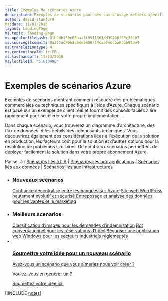 ```yaml
---
title: Exemples de scénarios Azure
description: Exemples de scénarios pour des cas d’usage métiers spécifiques
author: david-stanford
ms:date: 11/01/2018
layout: LandingPage
ms.topic: landing-page
ms.openlocfilehash: 01b2db150c66eaa7f8911361dd39786f53c39c07
ms.sourcegitcommit: 0a31fad9b68d54e2858314ca5fe6cba6c6b95ae4
ms.translationtype: HT
ms.contentlocale: fr-FR
ms.lasthandoff: 11/13/2018
ms.locfileid: "51610496"
---
```

# <a name="azure-example-scenarios"></a>Exemples de scénarios Azure

Exemples de scénarios montrant comment résoudre des problématiques commerciales ou techniques spécifiques à l’aide d’Azure. Chaque scénario est basé sur un exemple de client réel et fournit des conseils faciles à lire rapidement pour accélérer votre propre implémentation.

Dans chaque scénario, vous trouverez un diagramme d’architecture, des flux de données et les détails des composants techniques. Vous découvrirez également des considérations liées à l’exécution de la solution en production, les facteurs coût pour la solution et d’autres options pour la résolution de problèmes similaires. De nombreux scénarios permettent de déployer facilement la solution dans votre propre abonnement Azure.

Passer à : [Scénarios liés à l’IA](#ai-scenarios) | [Scénarios liés aux applications](#application-scenarios) | [Scénarios liés aux données](#data-scenarios) | [Scénarios liés aux infrastructures](#infrastructure-scenarios)

<ul class="panelContent cardsL">
    <li>
        <div class="cardSize">
            <div class="cardPadding">
                <div class="card">
                    <div class="cardText">
                        <h3>Nouveaux scénarios</h3>
                        <a class="barLink" href="/azure/architecture/example-scenario/apps/decentralized-trust" data-linktype="absolute-path">Confiance décentralisé entre les banques sur Azure</a>
                        <a class="barLink" href="/azure/architecture/example-scenario/infrastructure/wordpress" data-linktype="absolute-path">Site web WordPress hautement évolutif et sécurisé</a>
                        <a class="barLink" href="/azure/architecture/example-scenario/data/data-warehouse" data-linktype="absolute-path">Entreposage et analyse des données pour les ventes et le marketing</a>
                    </div>
                </div>
            </div>
        </div>
    </li>
    <li>
        <div class="cardSize">
            <div class="cardPadding">
                <div class="card">
                    <div class="cardText">
                        <h3>Meilleurs scenarios</h3>
                        <a class="barLink" href="/azure/architecture/example-scenario/ai/intelligent-apps-image-processing" data-linktype="absolute-path">Classification d’images pour les demandes d’indemnisation</a>
                        <a class="barLink" href="/azure/architecture/example-scenario/apps/commerce-chatbot" data-linktype="absolute-path">Bot conversationnel pour les réservations d’hôtel</a>
                        <a class="barLink" href="/azure/architecture/example-scenario/infrastructure/regulated-multitier-app" data-linktype="absolute-path">Sécuriser une application web Windows pour les secteurs industriels réglementés</a>
                    </div>
                </div>
            </div>
        </div>
    </li>
    <li>
        <div class="cardSize">
            <div class="cardPadding">
                <div class="card">
                    <div class="cardText">
                        <a href="https://forms.office.com/Pages/ResponsePage.aspx?id=v4j5cvGGr0GRqy180BHbRy0ZnoKOXdVBqaBz653YPElUNjlNMEpPMDNSSU1aWEIxMFNFNlY2T0E3NC4u" data-linktype="external">
                            <div class="cardSize cardsF">
                                <div class="cardPadding">
                                    <div class="card">
                                        <div class="cardImageOuter">
                                            <div class="cardImage">
                                                <img src="https://docs.microsoft.com/en-us/media/common/i_feedback.svg" alt="" data-linktype="external">
                                            </div>
                                        </div>
                                        <div class="cardText">
                                            <h3 class="x-hidden-focus">Soumettre votre idée pour un nouveau scénario</h3>
                                            <p>Avez-vous un scénario que vous aimeriez nous voir créer ?</p>
                                            <p>Voulez-vous en générer un ?</p>
                                            <p>Soumettez votre idée ici!</p>
                                        </div>
                                    </div>
                                </div>
                            </div>
                        </a>
                    </div>
                </div>
            </div>
        </div>
    </li>
</ul>

[!INCLUDE [notes](./articles.md)]